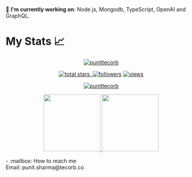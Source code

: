:telescope: **I'm currently working on**: Node js, Mongodb, TypeScript, OpenAI and GraphQL.
# My Stats :chart_with_upwards_trend:
<p align="center">
  <a href="https://github.com/punitTecorb?tab=stars">
    <img src="https://github-profile-trophy.vercel.app/?username=punitTecorb&title=Commit,Followers,Repositories,Stars,PullRequest,Issues&margin-w=5" alt="punittecorb" />
  </a>
</p>
<p align="center">
  <a href="https://github.com/punittecorb?tab=repositories&sort=stargazers">
    <img alt="total stars" title="Total stars on GitHub" src="https://custom-icon-badges.herokuapp.com/badge/dynamic/json?logo=star&color=55960c&labelColor=488207&label=Stars&style=for-the-badge&query=%24.stars&url=https://api.github-star-counter.workers.dev/user/punittecorb"/>. </a>
  <a href="https://github.com/punittecorb?tab=followers">
    <img alt="followers" title="Follow me on Github" src="https://custom-icon-badges.herokuapp.com/github/followers/punitTecorb?color=236ad3&labelColor=1155ba&style=for-the-badge&logo=person-add&label=Follow&logoColor=white"/></a>
  <a href="https://github.com/punittecorb">
    <img alt="views" title="GitHub profile views" src="https://shields-io-visitor-counter.herokuapp.com/badge?page=punitTecorb&style=for-the-badge"/></a>
</p>
 <p align="center">
  <a href="https://github.com/punittecorb/github-readme-streak-stats">
    <img title=":fire: Get streak stats for your profile at git.io/streak-stats" alt="punittecorb" src="https://github-readme-streak-stats.herokuapp.com/?user=punittecorb&theme=monokai-metallian&hide_border=true"/>
  </a>
</p>
 
<p align="center">
  <a href="https://github.com/punittecorb/github-readme-stats">
    <img
      height="150"
      src="https://github-readme-stats.vercel.app/api?username=punittecorb&count_private=true&show_icons=true&custom_title=punittecorb's%20Github%20Status&theme=vision-friendly-dark"
    />
   </a>
  <a href="https://github.com/punittecorb/github-readme-stats">
    <img
      height="150"
      src="https://github-readme-stats.vercel.app/api/top-langs/?username=punittecorb&layout=compact&theme=vision-friendly-dark" />
  </a>  
</p>
- :mailbox: How to reach me </br>
 Email: punit.sharma@tecorb.co </br>

